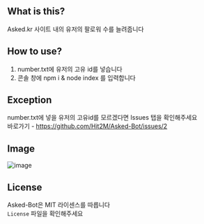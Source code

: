 ## What is this?
Asked.kr 사이트 내의 유저의 팔로워 수를 늘려줍니다

## How to use?
1. number.txt에 유저의 고유 id를 넣습니다
2. 콘솔 창에 npm i & node index 를 입력합니다


## Exception
number.txt에 넣을 유저의 고유id를 모르겠다면 Issues 탭을 확인해주세요   
바로가기 - https://github.com/Hit2M/Asked-Bot/issues/2

## Image

![image](https://user-images.githubusercontent.com/72373048/156022655-ac71eb53-aa87-464c-a226-07c667685068.png)

## License

Asked-Bot은 MIT 라이센스를 따릅니다  
`License` 파일을 확인해주세요
